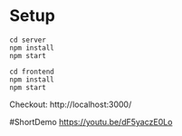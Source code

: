 # Setup
```
cd server
npm install
npm start
```
```
cd frontend
npm install
npm start
```
Checkout: http://localhost:3000/

#ShortDemo
https://youtu.be/dF5yaczE0Lo
